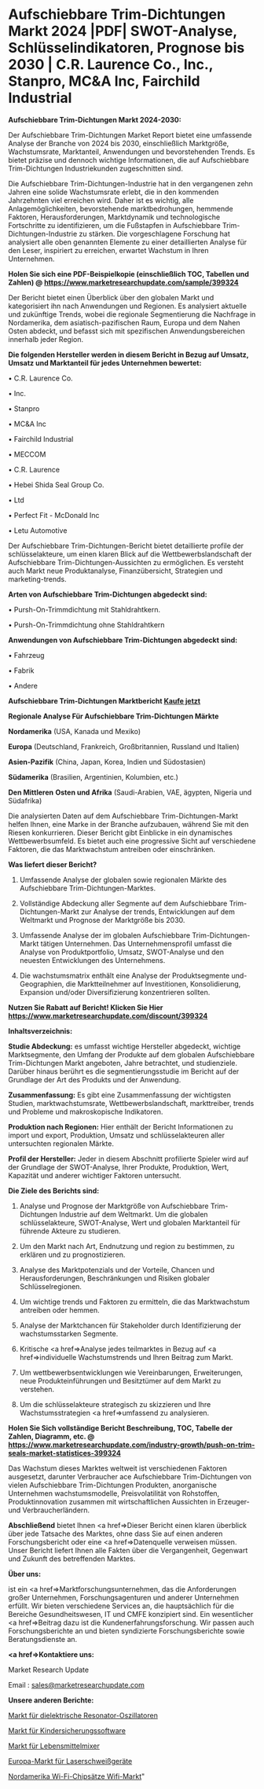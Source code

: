 # Aufschiebbare Trim-Dichtungen Markt 2024 |PDF| SWOT-Analyse, Schlüsselindikatoren, Prognose bis 2030 | C.R. Laurence Co., Inc., Stanpro, MC&A Inc, Fairchild Industrial

<strong>Aufschiebbare Trim-Dichtungen Markt 2024-2030:</strong>

Der Aufschiebbare Trim-Dichtungen Market Report bietet eine umfassende Analyse der Branche von 2024 bis 2030, einschließlich Marktgröße, Wachstumsrate, Marktanteil, Anwendungen und bevorstehenden Trends. Es bietet präzise und dennoch wichtige Informationen, die auf Aufschiebbare Trim-Dichtungen Industriekunden zugeschnitten sind.

Die Aufschiebbare Trim-Dichtungen-Industrie hat in den vergangenen zehn Jahren eine solide Wachstumsrate erlebt, die in den kommenden Jahrzehnten viel erreichen wird. Daher ist es wichtig, alle Anlagemöglichkeiten, bevorstehende marktbedrohungen, hemmende Faktoren, Herausforderungen, Marktdynamik und technologische Fortschritte zu identifizieren, um die Fußstapfen in Aufschiebbare Trim-Dichtungen-Industrie zu stärken. Die vorgeschlagene Forschung hat analysiert alle oben genannten Elemente zu einer detaillierten Analyse für den Leser, inspiriert zu erreichen, erwartet Wachstum in Ihren Unternehmen.

<strong>Holen Sie sich eine PDF-Beispielkopie (einschließlich TOC, Tabellen und Zahlen) @
</strong><strong><a href=https://www.marketresearchupdate.com/sample/399324><strong>https://www.marketresearchupdate.com/sample/399324</u></font></a></strong></strong>

Der Bericht bietet einen Überblick über den globalen Markt und kategorisiert ihn nach Anwendungen und Regionen. Es analysiert aktuelle und zukünftige Trends, wobei die regionale Segmentierung die Nachfrage in Nordamerika, dem asiatisch-pazifischen Raum, Europa und dem Nahen Osten abdeckt, und befasst sich mit spezifischen Anwendungsbereichen innerhalb jeder Region.

<strong>Die folgenden Hersteller werden in diesem Bericht in Bezug auf Umsatz, Umsatz und Marktanteil für jedes Unternehmen bewertet:</strong>

• C.R. Laurence Co.

• Inc.

• Stanpro

• MC&A Inc

• Fairchild Industrial

• MECCOM

• C.R. Laurence

• Hebei Shida Seal Group Co.

• Ltd

• Perfect Fit - McDonald Inc

• Letu Automotive

Der Aufschiebbare Trim-Dichtungen-Bericht bietet detaillierte profile der schlüsselakteure, um einen klaren Blick auf die Wettbewerbslandschaft der Aufschiebbare Trim-Dichtungen-Aussichten zu ermöglichen. Es versteht auch Markt neue Produktanalyse, Finanzübersicht, Strategien und marketing-trends.

<strong>Arten von Aufschiebbare Trim-Dichtungen abgedeckt sind:</strong>

• Pursh-On-Trimmdichtung mit Stahldrahtkern.

• Pursh-On-Trimmdichtung ohne Stahldrahtkern

<strong>Anwendungen von Aufschiebbare Trim-Dichtungen abgedeckt sind:</strong>

• Fahrzeug

• Fabrik

• Andere

<strong>Aufschiebbare Trim-Dichtungen Marktbericht <a href=https://www.marketresearchupdate.com/buynow/399324>Kaufe jetzt</a></strong>

<strong>Regionale Analyse Für Aufschiebbare Trim-Dichtungen Märkte</strong>

<strong>Nordamerika</strong> (USA, Kanada und Mexiko)

<strong>Europa</strong> (Deutschland, Frankreich, Großbritannien, Russland und Italien)

<strong>Asien-Pazifik</strong> (China, Japan, Korea, Indien und Südostasien)

<strong>Südamerika</strong> (Brasilien, Argentinien, Kolumbien, etc.)

<strong>Den Mittleren</strong> <strong>Osten und Afrika</strong> (Saudi-Arabien, VAE, ägypten, Nigeria und Südafrika)

Die analysierten Daten auf dem Aufschiebbare Trim-Dichtungen-Markt helfen Ihnen, eine Marke in der Branche aufzubauen, während Sie mit den Riesen konkurrieren. Dieser Bericht gibt Einblicke in ein dynamisches Wettbewerbsumfeld. Es bietet auch eine progressive Sicht auf verschiedene Faktoren, die das Marktwachstum antreiben oder einschränken.

<strong>Was liefert dieser Bericht?</strong>

1. Umfassende Analyse der globalen sowie regionalen Märkte des Aufschiebbare Trim-Dichtungen-Marktes.

2. Vollständige Abdeckung aller Segmente auf dem Aufschiebbare Trim-Dichtungen-Markt zur Analyse der trends, Entwicklungen auf dem Weltmarkt und Prognose der Marktgröße bis 2030.

3. Umfassende Analyse der im globalen Aufschiebbare Trim-Dichtungen-Markt tätigen Unternehmen. Das Unternehmensprofil umfasst die Analyse von Produktportfolio, Umsatz, SWOT-Analyse und den neuesten Entwicklungen des Unternehmens.

4. Die wachstumsmatrix enthält eine Analyse der Produktsegmente und-Geographien, die Marktteilnehmer auf Investitionen, Konsolidierung, Expansion und/oder Diversifizierung konzentrieren sollten.

<strong>Nutzen Sie Rabatt auf Bericht! Klicken Sie Hier
</strong><strong><a href=https://www.marketresearchupdate.com/discount/399324>https://www.marketresearchupdate.com/discount/399324</b></u></font></strong></a>

<strong>Inhaltsverzeichnis:</strong>

<strong>Studie Abdeckung:</strong> es umfasst wichtige Hersteller abgedeckt, wichtige Marktsegmente, den Umfang der Produkte auf dem globalen Aufschiebbare Trim-Dichtungen Markt angeboten, Jahre betrachtet, und studienziele. Darüber hinaus berührt es die segmentierungsstudie im Bericht auf der Grundlage der Art des Produkts und der Anwendung.

<strong>Zusammenfassung:</strong> Es gibt eine Zusammenfassung der wichtigsten Studien, marktwachstumsrate, Wettbewerbslandschaft, markttreiber, trends und Probleme und makroskopische Indikatoren.

<strong>Produktion nach Regionen:</strong> Hier enthält der Bericht Informationen zu import und export, Produktion, Umsatz und schlüsselakteuren aller untersuchten regionalen Märkte.

<strong>Profil der Hersteller:</strong> Jeder in diesem Abschnitt profilierte Spieler wird auf der Grundlage der SWOT-Analyse, Ihrer Produkte, Produktion, Wert, Kapazität und anderer wichtiger Faktoren untersucht.

<strong>Die Ziele des Berichts sind:</strong>

1) Analyse und Prognose der Marktgröße von Aufschiebbare Trim-Dichtungen Industrie auf dem Weltmarkt.
Um die globalen schlüsselakteure, SWOT-Analyse, Wert und globalen Marktanteil für führende Akteure zu studieren.

2) Um den Markt nach Art, Endnutzung und region zu bestimmen, zu erklären und zu prognostizieren.

3) Analyse des Marktpotenzials und der Vorteile, Chancen und Herausforderungen, Beschränkungen und Risiken globaler Schlüsselregionen.

4) Um wichtige trends und Faktoren zu ermitteln, die das Marktwachstum antreiben oder hemmen.

5) Analyse der Marktchancen für Stakeholder durch Identifizierung der wachstumsstarken Segmente.

6) Kritische <a href=>Analyse</a> jedes teilmarktes in Bezug auf <a href=>individuelle</a> Wachstumstrends und Ihren Beitrag zum Markt.

7) Um wettbewerbsentwicklungen wie Vereinbarungen, Erweiterungen, neue Produkteinführungen und Besitztümer auf dem Markt zu verstehen.

8) Um die schlüsselakteure strategisch zu skizzieren und Ihre Wachstumsstrategien <a href=>umfassend</a> zu analysieren.

<strong>Holen Sie Sich vollständige Bericht Beschreibung, TOC, Tabelle der Zahlen, Diagramm, etc. @ </strong><strong><a href=https://www.marketresearchupdate.com/industry-growth/push-on-trim-seals-market-statistices-399324>https://www.marketresearchupdate.com/industry-growth/push-on-trim-seals-market-statistices-399324</a></font></strong>

Das Wachstum dieses Marktes weltweit ist verschiedenen Faktoren ausgesetzt, darunter Verbraucher ace Aufschiebbare Trim-Dichtungen von vielen Aufschiebbare Trim-Dichtungen Produkten, anorganische Unternehmen wachstumsmodelle, Preisvolatilität von Rohstoffen, Produktinnovation zusammen mit wirtschaftlichen Aussichten in Erzeuger-und Verbraucherländern.

<strong>Abschließend</strong> bietet Ihnen <a href=>Dieser</a> Bericht einen klaren überblick über jede Tatsache des Marktes, ohne dass Sie auf einen anderen Forschungsbericht oder eine <a href=>Datenquelle</a> verweisen müssen. Unser Bericht liefert Ihnen alle Fakten über die Vergangenheit, Gegenwart und Zukunft des betreffenden Marktes.

<strong>Über uns:</strong>

 ist ein <a href=>Marktfors</a>chungsunternehmen, das die Anforderungen großer Unternehmen, Forschungsagenturen und anderer Unternehmen erfüllt. Wir bieten verschiedene Services an, die hauptsächlich für die Bereiche Gesundheitswesen, IT und CMFE konzipiert sind. Ein wesentlicher <a href=>Beitrag</a> dazu ist die Kundenerfahrungsforschung. Wir passen auch Forschungsberichte an und bieten syndizierte Forschungsberichte sowie Beratungsdienste an.

<strong><a href=>Kontaktiere uns:</a></strong>

Market Research Update

Email : sales@marketresearchupdate.com

<strong>Unsere anderen Berichte:</strong>

<a href=https://www.linkedin.com/pulse/dielectric-resonator-oscillators-market-2023>Markt für dielektrische Resonator-Oszillatoren</a>

<a href=https://www.linkedin.com/pulse/parental-control-software-market-outlooks-2023>Markt für Kindersicherungssoftware</a>

<a href=https://www.linkedin.com/pulse/food-blender-mixer-market-size-emerging-trends>Markt für Lebensmittelmixer</a>

<a href=https://www.linkedin.com/pulse/europe-laser-welding-equipment-market-2023-current>Europa-Markt für Laserschweißgeräte</a>

<a href=https://www.linkedin.com/pulse/north-america-wi-fi-chipsets-wifi-market-2023-pointing>Nordamerika Wi-Fi-Chipsätze Wifi-Markt</a>"
